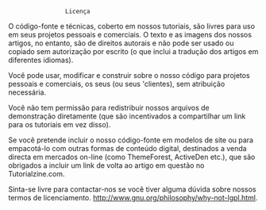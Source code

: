                     Licença
                    

 O código-fonte e técnicas, coberto em nossos tutoriais, são livres para uso em seus projetos pessoais e comerciais. O texto e as imagens dos nossos artigos, no entanto, são de direitos autorais e não pode ser usado ou copiado sem autorização por escrito (o que inclui a tradução dos artigos em diferentes idiomas).

Você pode usar, modificar e construir sobre o nosso código para projetos pessoais e comerciais, os seus (ou seus 'clientes), sem atribuição necessária.

Você não tem permissão para redistribuir nossos arquivos de demonstração diretamente (que são incentivados a compartilhar um link para os tutoriais em vez disso).

Se você pretende incluir o nosso código-fonte em modelos de site ou para empacotá-lo com outras formas de conteúdo digital, destinados a venda directa em mercados on-line (como ThemeForest, ActiveDen etc.), que são obrigados a incluir um link de volta ao artigo em questão no Tutorialzine.com.

Sinta-se livre para contactar-nos se você tiver alguma dúvida sobre nossos termos de licenciamento.
<http://www.gnu.org/philosophy/why-not-lgpl.html>.
